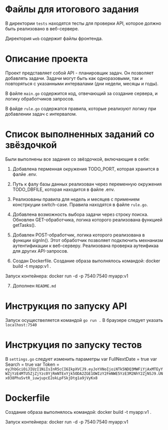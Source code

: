 # Файлы для итогового задания

В директории `tests` находятся тесты для проверки API, которое должно быть реализовано в веб-сервере.

Директория `web` содержит файлы фронтенда.

# Описание проекта 

Проект представляет собой API - планировщик задач. Он позволяет добавлять задачи. Задачи могут быть как одноразовыми, так и повторяться с указанными интервалами (дни недели, месяцы и годы). 

В файле `main.go` содержится код, отвечающий за создание сервера, и логику обработчиков запросов. 

В файде `rule.go` содержатся правила, которые реализуют логику при добавлении задач с интервалом. 

# Список выполненных заданий со звёздочкой

Были выполнены все задания со звёздочкой, включающие в себя:
1. Добавлена перменная окружения TODO_PORT, которая хранится в фалйе .env.

2. Путь к фалу базы данных реализован через переменную окружения TODO_DBFILE, которая находится в файле .env.

3. Реализованы правила для недель и месяцев с примением констркуции switch-case. Правила находятся в файле `rule.go`. 

4. Добавлена возможность выбора задачи через строку поиска. Обновлен GET-обработчика, логика которого реализована функцией getTasks().

5. Добавлен POST-обработчик, логика которого реализована в функции signIn(). Этот обработчик позволяет подключить мехнанизм аутентификации к веб-серверу. 
Реализована проверка аутеификаа для других API-запросов. 

6. Создан Dockerfile. Создание образа выполнялось командой:
docker build -t myapp:v1 .

Запуск контейнера:
docker run -d -p 7540:7540 myapp:v1

7. Дополнен `README.md` 


# Инструкция по запуску API

Запуск осуществеляется командой `go run .`
В браузере следует указать `localhost:7540`


# Инстркуция по запуску тестов 

В `settings.go` следует изменить параметры 
var FullNextDate = true
var Search = true
var Token = `eyJhbGciOiJIUzI1NiIsInR5cCI6IkpXVCJ9.eyJoYXNoIjoiNTk5NDQ3MWFiYjAxMTEyYWZjYzE4MTU5ZjZjYzc0YjRmNTExYjk5ODA2ZGE1OWIzY2FmNWE5YzE3M2NhY2ZjNSJ9.UNx038PhuSvtR_iuwjupcE2okLpFSkjDtg1a9jVyKx8`


# Dockerfile
Создание образа выполнялось командой:
docker build -t myapp:v1 .

Запуск контейнера:
docker run -d -p 7540:7540 myapp:v1